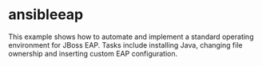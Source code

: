 # ansibleeap

This example shows how to automate and implement a standard operating environment for JBoss EAP. Tasks include installing Java, changing file ownership and inserting custom EAP configuration.
